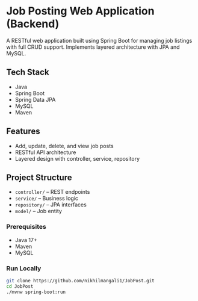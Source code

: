 # Job Posting Web Application (Backend)

A RESTful web application built using Spring Boot for managing job listings with full CRUD support. Implements layered architecture with JPA and MySQL.

## Tech Stack

- Java
- Spring Boot
- Spring Data JPA
- MySQL
- Maven

## Features

- Add, update, delete, and view job posts
- RESTful API architecture
- Layered design with controller, service, repository

## Project Structure

- `controller/` – REST endpoints
- `service/` – Business logic
- `repository/` – JPA interfaces
- `model/` – Job entity

### Prerequisites
- Java 17+
- Maven
- MySQL

### Run Locally

```bash
git clone https://github.com/nikhilmangali1/JobPost.git
cd JobPost
./mvnw spring-boot:run
